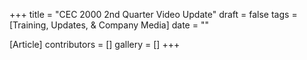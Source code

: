 +++
title = "CEC 2000 2nd Quarter Video Update"
draft = false
tags = [Training, Updates, & Company Media]
date = ""

[Article]
contributors = []
gallery = []
+++